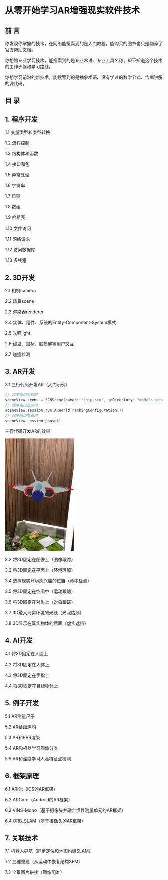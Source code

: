# 从零开始学习AR增强现实软件技术

## 前 言

你发现你掌握的技术，在网络能搜索到的是入门教程，能购买的图书也只是翻译了官方帮助文档。

你想跨专业学习技术，能搜索到的是专业术语、专业工具名称，却不知道这个技术的工作步骤和学习路线。

你想学习前沿的新技术，能搜索到的是抽象术语、没有学过的数学公式、含糊讲解的源代码。

## 目 录

## 1. 程序开发

1.1 变量类型和类型转换

1.2 流程控制

1.3 结构体和函数

1.4 接口和包

1.5 异常处理

1.6 字符串

1.7 日期

1.8 数组

1.9 哈希表

1.10 文件访问

1.11 网络请求

1.12 访问数据库

1.13 多线程

## 2. 3D开发

2.1 相机camera

2.2 场景scene

2.3 渲染器renderer

2.4 实体、组件、系统的Entity-Component-System模式

2.5 光照light

2.6 键盘、鼠标、触摸屏等用户交互

2.7 碰撞检测

## 3. AR开发

3.1 三行代码开发AR（入门示例）

```swift
// 程序窗口加载时
sceneView.scene = SCNScene(named: "ship.scn", inDirectory: "models.scnassets/ship")!
// 程序窗口显示时
sceneView.session.run(ARWorldTrackingConfiguration())
// 程序窗口隐藏时
sceneView.session.pause() 
```

三行代码开发AR的效果

![avatar](imgs/3-lines-ar.jpg)


3.2 将3D固定在图像上（图像跟踪）

3.3 将3D固定在平面上（环境理解）

3.4 选择现实环境感兴趣的位置（命中检测）

3.5 将3D固定在空间中（运动跟踪）

3.6 将3D固定在对象上（对象跟踪）

3.7 3D融入现实环境的光线（光照估测）

3.8 3D显示在真实物体的后面（虚实遮挡）

## 4. AI开发

4.1 将3D固定在人脸上

4.2 将3D固定在人体上

4.3 将3D固定在手指上

4.4 将3D固定在目标物体上

## 5. 例子开发

5.1 AR测量尺子

5.2 AR绘画涂鸦

5.3 AR和PBR渲染

5.4 AR和机器学习图像分类

5.5 AR和深度学习人脸特征点检测

## 6. 框架原理

6.1 ARKit（iOS的AR框架）

6.2 ARCore（Android的AR框架）

6.3 VINS-Mono（基于摄像头并融合惯性测量单元的AR框架）

6.4 ORB_SLAM（基于摄像头的AR框架）

## 7. 关联技术

7.1 机器人导航（同步定位和地图构建SLAM）

7.2 三维重建（从运动中恢复结构SFM）

7.3 全景图片拼接（图像配准）
